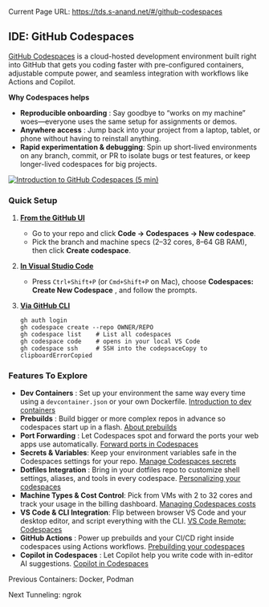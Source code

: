 Current Page URL: https://tds.s-anand.net/#/github-codespaces

## IDE: GitHub Codespaces

[GitHub Codespaces](https://github.com/features/codespaces) is a cloud-hosted
development environment built right into GitHub that gets you coding faster
with pre-configured containers, adjustable compute power, and seamless
integration with workflows like Actions and Copilot.

**Why Codespaces helps**

  * **Reproducible onboarding** : Say goodbye to “works on my machine” woes—everyone uses the same setup for assignments or demos.
  * **Anywhere access** : Jump back into your project from a laptop, tablet, or phone without having to reinstall anything.
  * **Rapid experimentation & debugging**: Spin up short-lived environments on any branch, commit, or PR to isolate bugs or test features, or keep longer-lived codespaces for big projects.

[![Introduction to GitHub Codespaces \(5
min\)](https://i.ytimg.com/vi_webp/-tQ2nxjqP6o/sddefault.webp)](https://www.youtube.com/watch?v=-tQ2nxjqP6o)

### Quick Setup

  1. [**From the GitHub UI**](https://github.com/codespaces)

     * Go to your repo and click **Code → Codespaces → New codespace**.
     * Pick the branch and machine specs (2–32 cores, 8–64 GB RAM), then click **Create codespace**.
  2. [**In Visual Studio Code**](https://code.visualstudio.com/docs/remote/codespaces)

     * Press `Ctrl+Shift+P` (or `Cmd+Shift+P` on Mac), choose **Codespaces: Create New Codespace** , and follow the prompts.
  3. [**Via GitHub CLI**](https://docs.github.com/en/codespaces/developing-in-a-codespace/using-github-codespaces-with-github-cli)
         
         gh auth login
         gh codespace create --repo OWNER/REPO
         gh codespace list    # List all codespaces
         gh codespace code    # opens in your local VS Code
         gh codespace ssh     # SSH into the codepsaceCopy to clipboardErrorCopied

### Features To Explore

  * **Dev Containers** : Set up your environment the same way every time using a `devcontainer.json` or your own Dockerfile. [Introduction to dev containers](https://docs.github.com/en/codespaces/setting-up-your-project-for-codespaces/adding-a-dev-container-configuration/introduction-to-dev-containers)
  * **Prebuilds** : Build bigger or more complex repos in advance so codespaces start up in a flash. [About prebuilds](https://docs.github.com/en/codespaces/prebuilding-your-codespaces/about-github-codespaces-prebuilds)
  * **Port Forwarding** : Let Codespaces spot and forward the ports your web apps use automatically. [Forward ports in Codespaces](https://docs.github.com/en/codespaces/developing-in-a-codespace/forwarding-ports-in-your-codespace)
  * **Secrets & Variables**: Keep your environment variables safe in the Codespaces settings for your repo. [Manage Codespaces secrets](https://docs.github.com/en/enterprise-cloud@latest/codespaces/managing-codespaces-for-your-organization/managing-development-environment-secrets-for-your-repository-or-organization)
  * **Dotfiles Integration** : Bring in your dotfiles repo to customize shell settings, aliases, and tools in every codespace. [Personalizing your codespaces](https://docs.github.com/en/codespaces/setting-your-user-preferences/personalizing-github-codespaces-for-your-account)
  * **Machine Types & Cost Control**: Pick from VMs with 2 to 32 cores and track your usage in the billing dashboard. [Managing Codespaces costs](https://docs.github.com/en/billing/managing-billing-for-github-codespaces/about-billing-for-github-codespaces)
  * **VS Code & CLI Integration**: Flip between browser VS Code and your desktop editor, and script everything with the CLI. [VS Code Remote: Codespaces](https://code.visualstudio.com/docs/remote/codespaces)
  * **GitHub Actions** : Power up prebuilds and your CI/CD right inside codespaces using Actions workflows. [Prebuilding your codespaces](https://docs.github.com/en/codespaces/prebuilding-your-codespaces)
  * **Copilot in Codespaces** : Let Copilot help you write code with in-editor AI suggestions. [Copilot in Codespaces](https://docs.github.com/en/codespaces/reference/using-github-copilot-in-github-codespaces)

Previous Containers: Docker, Podman

Next Tunneling: ngrok

